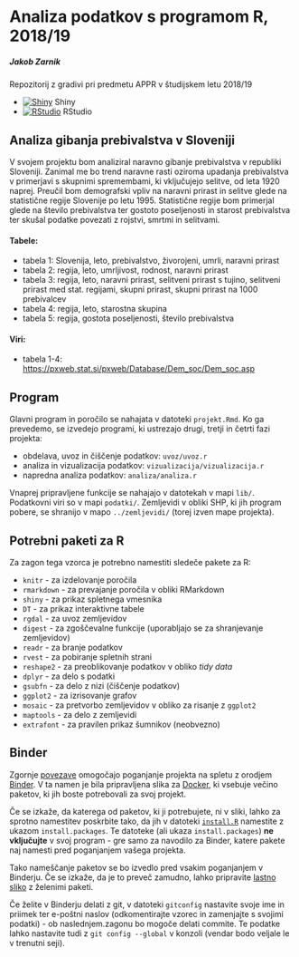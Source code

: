 # Analiza podatkov s programom R, 2018/19

##### Jakob Zarnik

Repozitorij z gradivi pri predmetu APPR v študijskem letu 2018/19

* [![Shiny](http://mybinder.org/badge.svg)](http://beta.mybinder.org/v2/gh/jaanos/APPR-2018-19/master?urlpath=shiny/APPR-2018-19/projekt.Rmd) Shiny
* [![RStudio](http://mybinder.org/badge.svg)](http://beta.mybinder.org/v2/gh/jaanos/APPR-2018-19/master?urlpath=rstudio) RStudio

## Analiza gibanja prebivalstva v Sloveniji

V svojem projektu bom analiziral naravno gibanje prebivalstva v republiki Sloveniji. Zanimal me bo trend naravne rasti oziroma upadanja prebivalstva v primerjavi s skupnimi spremembami, ki vključujejo selitve, od leta 1920 naprej.
Preučil bom demografski vpliv na naravni prirast in selitve glede na statistične regije Slovenije po letu 1995. Statistične regije bom primerjal glede na število prebivalstva ter gostoto poseljenosti in starost prebivalstva ter skušal podatke povezati z rojstvi, smrtmi in selitvami.

#### Tabele:

* tabela 1: Slovenija, leto, prebivalstvo, živorojeni, umrli, naravni prirast
* tabela 2: regija, leto, umrljivost, rodnost, naravni prirast
* tabela 3: regija, leto, naravni prirast, selitveni prirast s tujino, selitveni prirast med stat. regijami, skupni prirast, skupni prirast na 1000 prebivalcev
* tabela 4: regija, leto, starostna skupina
* tabela 5: regija, gostota poseljenosti, število prebivalstva

#### Viri:

* tabela 1-4: https://pxweb.stat.si/pxweb/Database/Dem_soc/Dem_soc.asp

## Program

Glavni program in poročilo se nahajata v datoteki `projekt.Rmd`.
Ko ga prevedemo, se izvedejo programi, ki ustrezajo drugi, tretji in četrti fazi projekta:

* obdelava, uvoz in čiščenje podatkov: `uvoz/uvoz.r`
* analiza in vizualizacija podatkov: `vizualizacija/vizualizacija.r`
* napredna analiza podatkov: `analiza/analiza.r`

Vnaprej pripravljene funkcije se nahajajo v datotekah v mapi `lib/`.
Podatkovni viri so v mapi `podatki/`.
Zemljevidi v obliki SHP, ki jih program pobere,
se shranijo v mapo `../zemljevidi/` (torej izven mape projekta).

## Potrebni paketi za R

Za zagon tega vzorca je potrebno namestiti sledeče pakete za R:

* `knitr` - za izdelovanje poročila
* `rmarkdown` - za prevajanje poročila v obliki RMarkdown
* `shiny` - za prikaz spletnega vmesnika
* `DT` - za prikaz interaktivne tabele
* `rgdal` - za uvoz zemljevidov
* `digest` - za zgoščevalne funkcije (uporabljajo se za shranjevanje zemljevidov)
* `readr` - za branje podatkov
* `rvest` - za pobiranje spletnih strani
* `reshape2` - za preoblikovanje podatkov v obliko *tidy data*
* `dplyr` - za delo s podatki
* `gsubfn` - za delo z nizi (čiščenje podatkov)
* `ggplot2` - za izrisovanje grafov
* `mosaic` - za pretvorbo zemljevidov v obliko za risanje z `ggplot2`
* `maptools` - za delo z zemljevidi
* `extrafont` - za pravilen prikaz šumnikov (neobvezno)

## Binder

Zgornje [povezave](#analiza-podatkov-s-programom-r-201819)
omogočajo poganjanje projekta na spletu z orodjem [Binder](https://mybinder.org/).
V ta namen je bila pripravljena slika za [Docker](https://www.docker.com/),
ki vsebuje večino paketov, ki jih boste potrebovali za svoj projekt.

Če se izkaže, da katerega od paketov, ki ji potrebujete, ni v sliki,
lahko za sprotno namestitev poskrbite tako,
da jih v datoteki [`install.R`](install.R) namestite z ukazom `install.packages`.
Te datoteke (ali ukaza `install.packages`) **ne vključujte** v svoj program -
gre samo za navodilo za Binder, katere pakete naj namesti pred poganjanjem vašega projekta.

Tako nameščanje paketov se bo izvedlo pred vsakim poganjanjem v Binderju.
Če se izkaže, da je to preveč zamudno,
lahko pripravite [lastno sliko](https://github.com/jaanos/APPR-docker) z želenimi paketi.

Če želite v Binderju delati z git,
v datoteki `gitconfig` nastavite svoje ime in priimek ter e-poštni naslov
(odkomentirajte vzorec in zamenjajte s svojimi podatki) -
ob naslednjem.zagonu bo mogoče delati commite.
Te podatke lahko nastavite tudi z `git config --global` v konzoli
(vendar bodo veljale le v trenutni seji).
